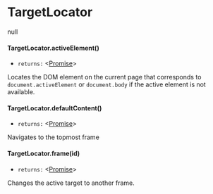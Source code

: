 # TargetLocator
null
#### TargetLocator.activeElement()
* `returns:` <[Promise]> 

Locates the DOM element on the current page that corresponds to
`document.activeElement` or `document.body` if the active element is not
available.

#### TargetLocator.defaultContent()
* `returns:` <[Promise]> 

Navigates to the topmost frame

#### TargetLocator.frame(id)
* `returns:` <[Promise]> 

Changes the active target to another frame.


[string]: https://developer.mozilla.org/en-US/docs/Web/JavaScript/Data_structures#String_type
[Promise]: https://developer.mozilla.org/en-US/docs/Web/JavaScript/Reference/Global_Objects/Promise